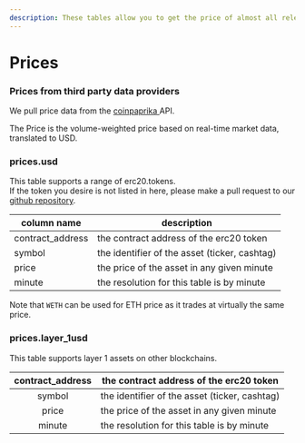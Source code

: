```yaml
---
description: These tables allow you to get the price of almost all relevant erc20 tokens.
---
```


# Prices

### Prices from third party data providers <a href="#centralised-exchanges-trading-data" id="centralised-exchanges-trading-data"></a>

We pull price data from the [coinpaprika ](https://coinpaprika.com/)API.

The Price is the volume-weighted price based on real-time market data, translated to USD.

### **prices.usd**

This table supports a range of erc20.tokens.\
If the token you desire is not listed in here, please make a pull request to our [github repository](https://github.com/duneanalytics/abstractions/tree/master/prices).

| **column name**   | **description**                               |
| ----------------- | --------------------------------------------- |
| contract\_address | the contract address of the erc20 token       |
| symbol            | the identifier of the asset (ticker, cashtag) |
| price             | the price of the asset in any given minute    |
| minute            | the resolution for this table is by minute    |

Note that `WETH` can be used for ETH price as it trades at virtually the same price.

### **prices.layer\_1usd**

This table supports layer 1 assets on other blockchains.

| contract\_address | the contract address of the erc20 token       |
| :---------------: | --------------------------------------------- |
|       symbol      | the identifier of the asset (ticker, cashtag) |
|       price       | the price of the asset in any given minute    |
|       minute      | the resolution for this table is by minute    |
